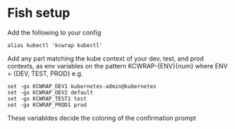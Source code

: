 # Fish setup
Add the following to your config

`alias kubectl 'kcwrap kubectl'`

Add any part matching the kube context of your dev, test, and prod contexts, as env variables on the pattern KCWRAP-{ENV}{num} where ENV = {DEV, TEST, PROD} e.g.
```
set -gx KCWRAP_DEV1 kubernetes-admin@kubernetes
set -gx KCWRAP_DEV2 default
set -gx KCWRAP_TEST1 test
set -gx KCWRAP_PROD1 prod
```
These variabldes decide the coloring of the confirmation prompt
